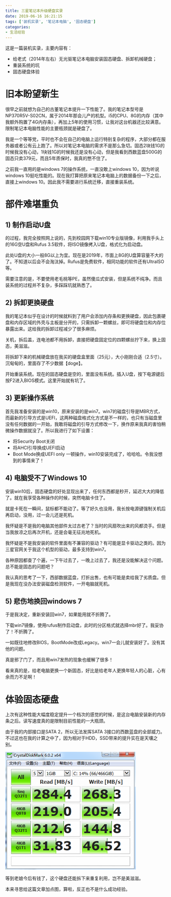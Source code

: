 ```yaml
---
title: 三星笔记本升级硬盘实录
date: 2019-06-16 16:21:15
tags: ['装机实录', '笔记本电脑', '固态硬盘']
categories: 
- 生活经验
---
```


这是一篇装机实录，主要内容有：
- 给老式（2014年左右）无光驱笔记本电脑安装固态硬盘、拆卸机械硬盘；
- 重装系统的坑
- 固态硬盘体验

# 旧本盼望新生

很早之前就想为自己的古董笔记本提升一下性能了。我的笔记本型号是NP370R5V-S02CN，属于2014年那会儿产的机型。i5的CPU、8G的内存（其中我额外购置了4G内存条），再加上5年的使用习惯，让我对这台机器还比较满意。限制笔记本电脑性能的主要瓶颈就是硬盘了。

我是一个等等党，平时也不会在自己的电脑上运行特别复杂的程序，大部分都在服务器或者公有云上跑了。所以对笔记本电脑的需求不是那么急切。固态2块钱1G的时候我没有心动，1块钱1G的时候我还是没有心动，但是我看到西数蓝盘500G的固态只卖379元，而且5年质保时，我真的憋不住了。

之前我一直用的是windows 7的操作系统，一直没敢上windows 10，因为听说windows 10挺吃性能的。现在我打算把原来笔记本电脑上的数据备份一下之后，直接上windows 10。因此我不需要进行系统迁移，直接重装系统。

# 部件难堪重负

## 1) 制作启动U盘

的过程，我完全按照网上说的，先到校园网下载win10专业版镜像，利用我手头上的16G空U盘和Rufus 3.5软件，将ISO镜像拷入U盘，格式化为启动盘。

此处U盘的大小一般8G以上为宜。现在是2019年，市面上8G的U盘算容量不大的了。不知道以后会不会淘汰掉。Rufus是免费软件，相同功能的软件还有UltraISO等。

需要注意的是，不要使用老毛桃等PE，虽然傻瓜式安装，但是系统不纯净。而且装系统的过程并不复杂，多踩踩坑就熟悉了。

## 2) 拆卸更换硬盘

我的笔记本似乎在设计的时候就料到了用户会添加内存条和更换硬盘，因此包裹硬盘和内存区域的外壳与主板是分开的，只需拆卸一颗螺丝，即可将硬盘位和内存位暴露出来。这给我的拆卸过程减少了很多麻烦。

关机，拆后盖，连电池都不用拆卸，直接把硬盘固定位的四颗螺丝拧下来，换上固态，美滋滋。

将拆卸下来的机械硬盘放在我买的硬盘盒里面（25元），大小刚刚合适（2.5寸）。沉甸甸的，里面存了不少数据【doge】。

开始重装系统。现在的固态硬盘是空的，里面没有系统。插入U盘，按下电源键后按F2进入BIOS模式。这里开始就有坑了。

## 3) 更新操作系统

首先我准备安装的是win10，原来安装的是win7。win7的磁盘引导是MBR方式，而最新的引导方式是UEFI，这两种磁盘格式化方式是不一样的，也只有当磁盘里没有任何数据的一开始，我敢将磁盘的引导方式修改一下，换作原来我真的害怕稍微操作数据就没了。所以我进行了如下设置：
- 将Security Boot关闭
- 将AHCI引导换成UEFI启动
- Boot Mode换成UEFI only
一顿操作，win10安装完成了，哈哈哈。令我没想到的事情来了！

## 4) 电脑受不了Windows 10

安装win10后，固态硬盘的好处显现出来了，任何东西都是秒开，延迟大大的降低了。就在我享受各种操作的时候，突然电脑卡住了。

就是卡死在一瞬间，鼠标都不能动了。等了好久也没用，我长按电源键强制关机后再启动，没用，过一会儿还是死机。

我怀疑是不是我的电脑其他部件太过古老了？当时的风扇吹出来的风都烫手。但是当我放凉之后再次开机，还是会毫无征兆地死机。

我怀疑是不是我安装的软件里面有不兼容的驱动？有可能是显卡驱动之类的。因为三星官网关于我这个机型的驱动，最多支持到win7。

各种原因都查了个遍，一下午过去了，一晚上过去了，我还是没能解决这个问题。总不能是固态的问题吧？

我认真的思考了一下，西部数据蓝盘，打折出售，也有可能是卖给我了劣质盘。但是我现在没办法安装磁盘检测软件，一开电脑就死机。

## 5) 悲伤地换回windows 7

于是我决定，重新安装回win7，如果能用就不折腾了。

下载win7镜像，使用rufus制作启动盘，此时的分区格式就选择mbr好了。我妥协了！不折腾了。

一如既往地修改BIOS，BootMode改成Legacy。win7一会儿就安装好了。没有其他的问题。

真是邪了门了，而且用win7发热的现象也缓解了很多！

看来真的是，给老电脑更换一个新固态，好比是给老年人更换年轻人的心脏，心有余而力不足啊！

# 体验固态硬盘

上次有这种性能大幅度稳定提升一个档次的感觉的时候，是这台电脑安装新的内存条之后。读写速度真的是限制目前性能的一大瓶颈。

由于我的内部接口是SATA 2，所以无法发挥SATA 3接口的西数蓝盘的全部威力。不过这也在我的计算之中了，因为相对于HDD，SSD带来的提升实在是天壤之别。

![](三星笔记本升级硬盘实录/2019-06-19-19-01-03.png)

等到老娘今后有钱了，这个硬盘还能拆下来重复利用，岂不是美滋滋。

本来寻思给这篇文章加点图，算啦，反正也不是什么成功经验。